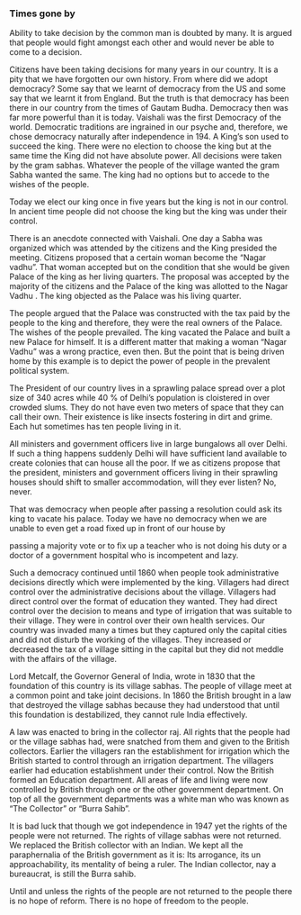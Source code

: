 ### Times gone by

Ability to take decision by the common man is doubted by many. It is argued that people would fight amongst each other and would never be able to come to a decision.

Citizens have been taking decisions   for many years in our country. It is a pity that we have forgotten our own history. From where did we adopt democracy? Some say that we learnt of democracy from the US and some say that we learnt it from England. But the truth is that democracy has been there in our country from the times of Gautam Budha.   Democracy then was far more powerful than it is today. Vaishali was the first Democracy of the world. Democratic traditions are ingrained in our psyche and, therefore, we chose democracy naturally after independence in 194. A King’s son used to succeed the king. There were no election to choose the king but at the same time the King did not have absolute power. All decisions were taken by the gram sabhas. Whatever the people of the village wanted the gram Sabha wanted the same. The king had no options but to accede to the wishes of the people.

Today we elect our king once in five years but the king is not in our control. In ancient time people did not choose the king but the king was under their control.

There is an anecdote connected with Vaishali. One day a Sabha was organized which was attended by the citizens and the King presided the meeting. Citizens proposed that a certain woman become the “Nagar vadhu”. That woman accepted but on the condition that she would be given Palace of the king as her living quarters.  The proposal was accepted by the majority of the citizens and the Palace of the king was allotted to the Nagar Vadhu . The king objected as the Palace was his living quarter.

The people argued that the Palace was constructed with the tax paid by the people to the king and therefore, they were the real owners of the Palace. The wishes of the people prevailed.   The king vacated the Palace and built a new Palace for himself. It is a different matter that making a woman “Nagar Vadhu” was a wrong practice, even then. But the point that is being driven home by this example is to depict the power of people in the prevalent political system.

The President of our country lives in a sprawling palace spread over a plot size of 340 acres while 40 % of Delhi’s population is cloistered in over crowded slums. They do not have even two meters of space that they can call their own. Their existence is like insects fostering in dirt and grime. Each hut sometimes has ten people living in it.

All ministers and government officers live in large bungalows all over Delhi. If such a thing happens suddenly Delhi will have sufficient land available to create colonies that can house all the poor. If we as citizens propose that the president, ministers and government officers living in their sprawling houses should shift to smaller accommodation, will they ever listen? No, never.

That was democracy when people after passing a resolution could ask its king to vacate his palace. Today we have no democracy when we are unable to even get a road fixed up in front of our house by

passing a majority vote or to fix up a teacher who is not doing his duty or a doctor of a government hospital who is incompetent and lazy.

Such a democracy continued until 1860 when people took administrative decisions directly which were implemented by the king. Villagers had direct control over the administrative decisions about the village. Villagers had direct control over the format of education they wanted. They had direct control over the decision to means and type of irrigation that was suitable to their village. They were in control over their own health services. Our country was invaded many a times but they captured only the capital cities and  did not disturb the working of the villages. They increased or decreased the tax of a village sitting in the capital but they did not meddle with the affairs of the village.

Lord Metcalf, the Governor General of India, wrote in 1830 that the foundation of this country is its village sabhas. The people of village meet at a common point and take joint decisions. In 1860 the British brought  in  a  law  that  destroyed  the  village  sabhas  because  they  had  understood  that  until  this foundation is destabilized, they cannot rule India effectively.

A law was enacted to bring in the collector raj. All rights that the people had or the village sabhas had, were snatched from them and given to the British collectors. Earlier the villagers ran the establishment for irrigation which the British started to control through an irrigation department. The villagers earlier had education establishment under their control.  Now the British formed an Education department. All areas of life and living were now controlled by British through one or the other government department. On top of all the government departments was a white man who was known as “The Collector” or “Burra Sahib”.

It is bad luck that though we got independence in 1947 yet the rights of the people were not returned. The rights of village sabhas were not returned.  We replaced the British collector with an Indian. We kept all the paraphernalia of the British government as it is: Its arrogance, its un approachability, its mentality of being a ruler. The Indian collector, nay a bureaucrat, is still the Burra sahib.

Until and unless the rights of the people are not returned to the people there is no hope of reform. There is no hope of freedom to the people.